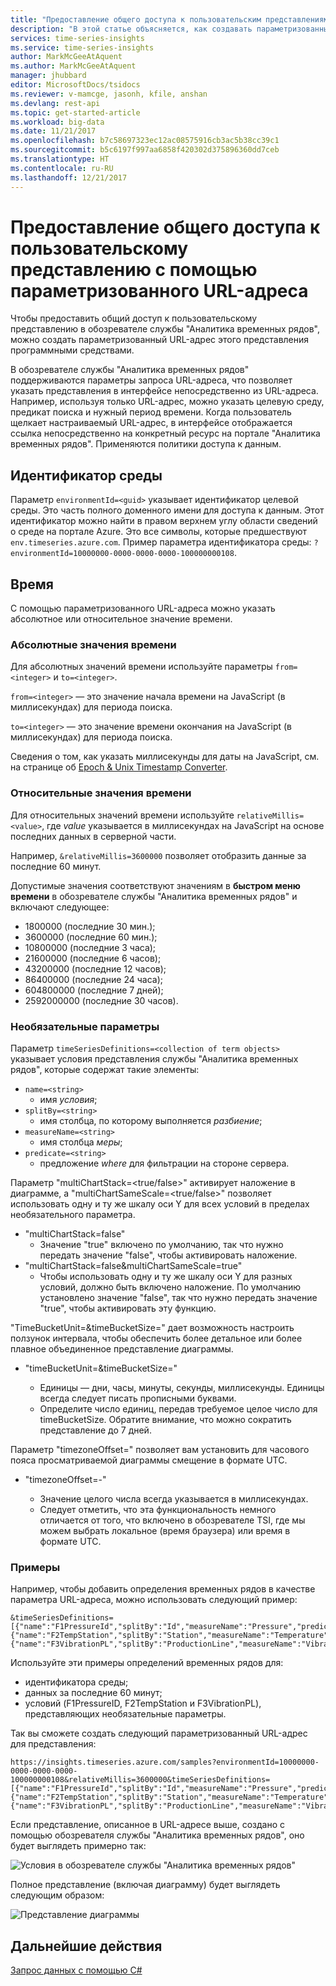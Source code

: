 ```yaml
---
title: "Предоставление общего доступа к пользовательским представлениям службы \"Аналитика временных рядов Azure\" с помощью параметризованных URL-адресов | Документация Майкрософт"
description: "В этой статье объясняется, как создавать параметризованные URL-адреса в службе \"Аналитика временных рядов Azure\", чтобы с легкостью представлять общий доступ к пользовательскому представлению."
services: time-series-insights
ms.service: time-series-insights
author: MarkMcGeeAtAquent
ms.author: MarkMcGeeAtAquent
manager: jhubbard
editor: MicrosoftDocs/tsidocs
ms.reviewer: v-mamcge, jasonh, kfile, anshan
ms.devlang: rest-api
ms.topic: get-started-article
ms.workload: big-data
ms.date: 11/21/2017
ms.openlocfilehash: b7c58697323ec12ac08575916cb3ac5b38cc39c1
ms.sourcegitcommit: b5c6197f997aa6858f420302d375896360dd7ceb
ms.translationtype: HT
ms.contentlocale: ru-RU
ms.lasthandoff: 12/21/2017
---
```

# <a name="share-a-custom-view-using-a-parameterized-url"></a>Предоставление общего доступа к пользовательскому представлению с помощью параметризованного URL-адреса

Чтобы предоставить общий доступ к пользовательскому представлению в обозревателе службы "Аналитика временных рядов", можно создать параметризованный URL-адрес этого представления программными средствами.

В обозревателе службы "Аналитика временных рядов" поддерживаются параметры запроса URL-адреса, что позволяет указать представления в интерфейсе непосредственно из URL-адреса.  Например, используя только URL-адрес, можно указать целевую среду, предикат поиска и нужный период времени. Когда пользователь щелкает настраиваемый URL-адрес, в интерфейсе отображается ссылка непосредственно на конкретный ресурс на портале "Аналитика временных рядов".  Применяются политики доступа к данным. 

## <a name="environment-id"></a>Идентификатор среды

Параметр `environmentId=<guid>` указывает идентификатор целевой среды.  Это часть полного доменного имени для доступа к данным. Этот идентификатор можно найти в правом верхнем углу области сведений о среде на портале Azure.  Это все символы, которые предшествуют `env.timeseries.azure.com`. Пример параметра идентификатора среды: `?environmentId=10000000-0000-0000-0000-100000000108`.

## <a name="time"></a>Время

С помощью параметризованного URL-адреса можно указать абсолютное или относительное значение времени.

### <a name="absolute-time-values"></a>Абсолютные значения времени

Для абсолютных значений времени используйте параметры `from=<integer>` и `to=<integer>`. 

`from=<integer>` — это значение начала времени на JavaScript (в миллисекундах) для периода поиска.

`to=<integer>` — это значение времени окончания на JavaScript (в миллисекундах) для периода поиска. 

Сведения о том, как указать миллисекунды для даты на JavaScript, см. на странице об [Epoch & Unix Timestamp Converter](https://www.freeformatter.com/epoch-timestamp-to-date-converter.html).

### <a name="relative-time-values"></a>Относительные значения времени

Для относительных значений времени используйте `relativeMillis=<value>`, где *value* указывается в миллисекундах на JavaScript на основе последних данных в серверной части.

Например, `&relativeMillis=3600000` позволяет отобразить данные за последние 60 минут.

Допустимые значения соответствуют значениям в **быстром меню времени** в обозревателе службы "Аналитика временных рядов" и включают следующее:

- 1800000 (последние 30 мин.);
- 3600000 (последние 60 мин.);
- 10800000 (последние 3 часа);
- 21600000 (последние 6 часов);
- 43200000 (последние 12 часов);
- 86400000 (последние 24 часа);
- 604800000 (последние 7 дней);
- 2592000000 (последние 30 часов).

### <a name="optional-parameters"></a>Необязательные параметры

Параметр `timeSeriesDefinitions=<collection of term objects>` указывает условия представления службы "Аналитика временных рядов", которые содержат такие элементы:

- `name=<string>`
  - имя *условия*;
- `splitBy=<string>`
  - имя столбца, по которому выполняется *разбиение*;
- `measureName=<string>`
  - имя столбца *меры*;
- `predicate=<string>`
  - предложение *where* для фильтрации на стороне сервера.

Параметр "multiChartStack=<true/false>" активирует наложение в диаграмме, а "multiChartSameScale=<true/false>" позволяет использовать одну и ту же шкалу оси Y для всех условий в пределах необязательного параметра.  

- "multiChartStack=false"
  - Значение "true" включено по умолчанию, так что нужно передать значение "false", чтобы активировать наложение.
- "multiChartStack=false&multiChartSameScale=true" 
  - Чтобы использовать одну и ту же шкалу оси Y для разных условий, должно быть включено наложение.  По умолчанию установлено значение "false", так что нужно передать значение "true", чтобы активировать эту функцию.  
  
"TimeBucketUnit=<Unit>&timeBucketSize=<integer>" дает возможность настроить ползунок интервала, чтобы обеспечить более детальное или более плавное объединенное представление диаграммы.  
- "timeBucketUnit=<Unit>&timeBucketSize=<integer>"
  - Единицы — дни, часы, минуты, секунды, миллисекунды.  Единицы всегда следует писать прописными буквами.
  - Определите число единиц, передав требуемое целое число для timeBucketSize.  Обратите внимание, что можно сократить представление до 7 дней.  
  
Параметр "timezoneOffset=<integer>" позволяет вам установить для часового пояса просматриваемой диаграммы смещение в формате UTC.  
  - "timezoneOffset=-<integer>"
    - Значение целого числа всегда указывается в миллисекундах.  
    - Следует отметить, что эта функциональность немного отличается от того, что включено в обозревателе TSI, где мы можем выбрать локальное (время браузера) или время в формате UTC.  
 
### <a name="examples"></a>Примеры

Например, чтобы добавить определения временных рядов в качестве параметра URL-адреса, можно использовать следующий пример:

```https
&timeSeriesDefinitions=[{"name":"F1PressureId","splitBy":"Id","measureName":"Pressure","predicate":"'Factory1'"},{"name":"F2TempStation","splitBy":"Station","measureName":"Temperature","predicate":"'Factory2'"},
{"name":"F3VibrationPL","splitBy":"ProductionLine","measureName":"Vibration","predicate":"'Factory3'"}]
```

Используйте эти примеры определений временных рядов для: 

- идентификатора среды;
- данных за последние 60 минут;
- условий (F1PressureID, F2TempStation и F3VibrationPL), представляющих необязательные параметры.
 
Так вы сможете создать следующий параметризованный URL-адрес для представления:

```https
https://insights.timeseries.azure.com/samples?environmentId=10000000-0000-0000-0000-100000000108&relativeMillis=3600000&timeSeriesDefinitions=[{"name":"F1PressureId","splitBy":"Id","measureName":"Pressure","predicate":"'Factory1'"},{"name":"F2TempStation","splitBy":"Station","measureName":"Temperature","predicate":"'Factory2'"},{"name":"F3VibrationPL","splitBy":"ProductionLine","measureName":"Vibration","predicate":"'Factory3'"}]
```

Если представление, описанное в URL-адресе выше, создано с помощью обозревателя службы "Аналитика временных рядов", оно будет выглядеть примерно так:

![Условия в обозревателе службы "Аналитика временных рядов"](media/parameterized-url/url1.png)

Полное представление (включая диаграмму) будет выглядеть следующим образом:

![Представление диаграммы](media/parameterized-url/url2.png)

## <a name="next-steps"></a>Дальнейшие действия
[Запрос данных с помощью C#](time-series-insights-query-data-csharp.md)
